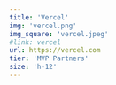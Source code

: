 ```yaml
---
title: 'Vercel'
img: 'vercel.png'
img_square: 'vercel.jpeg'
#link: vercel
url: https://vercel.com
tier: 'MVP Partners'
size: 'h-12'
---
```

